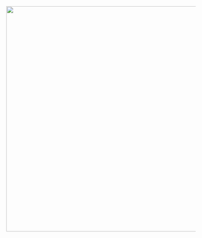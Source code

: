 <div align="center">
  <img src="https://media.giphy.com/media/aoRY9UfK4Cherc7qtH/giphy.gif" width="600" height="600"/>
</div>
